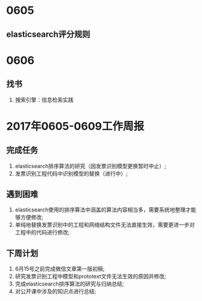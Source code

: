 # 0605
## elasticsearch评分规则
# 0606
## 找书
1. 搜索引擎：信息检索实践

# 2017年0605-0609工作周报
## 完成任务
1. elasticsearch排序算法的研究（因发票识别模型更换暂时中止）;
2. 发票识别工程代码中识别模型的替换（进行中）;

## 遇到困难
1. elasticsearch使用的排序算法中涵盖的算法内容相当多，需要系统地整理才能够方便修改;
2. 单纯地替换发票识别中的工程和网络结构文件无法直接生效，需要更进一步对工程中的代码进行修改;

## 下周计划
1. 6月15号之前完成微信文章第一版初稿;
2. 研究发票识别工程中模型和prototext文件无法生效的原因并修改;
3. 完成elasticsearch排序算法的研究与归纳总结;
4. 对公开课中涉及的知识点进行总结;